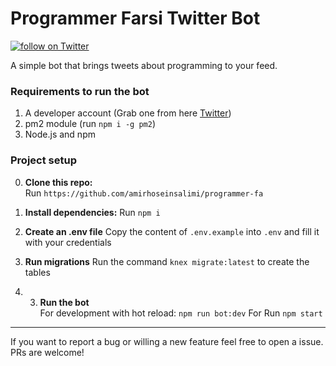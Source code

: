 # Programmer Farsi Twitter Bot 

<a href="https://twitter.com/intent/follow?screen_name=programmer_fa">
  <img src="https://img.shields.io/twitter/follow/programmer_fa?style=social&logo=twitter"
    alt="follow on Twitter">
</a>

<p></p>

A simple bot that brings tweets about programming to your feed.

### Requirements to run the bot

1. A developer account (Grab one from here [Twitter](https://developer.twitter.com/)) 
2. pm2 module (run `npm i -g pm2`)
3. Node.js and npm

### Project setup

0. **Clone this repo:**\
Run `https://github.com/amirhoseinsalimi/programmer-fa`

1. **Install dependencies:**
Run `npm i`

2. **Create an .env file**
Copy the content of `.env.example` into `.env` and fill it with your credentials

3. **Run migrations**
Run the command `knex migrate:latest` to create the tables

4. 3. **Run the bot**\
For development with hot reload: `npm run bot:dev`
For Run `npm start`
 ---
If you want to report a bug or willing a new feature feel free to open a issue. PRs are welcome!
